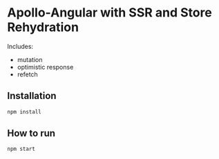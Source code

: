 # Apollo-Angular with SSR and Store Rehydration

Includes:

+ mutation
+ optimistic response
+ refetch

## Installation

```bash
npm install
```

## How to run

```bash
npm start
```
